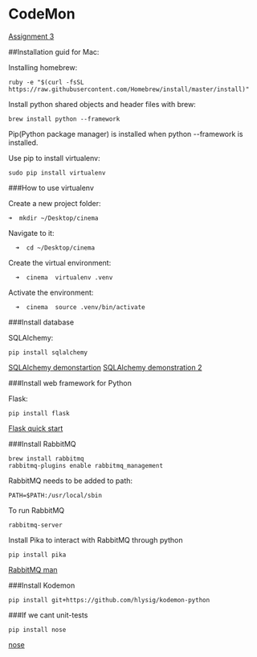 CodeMon
=======

[Assignment 3](https://github.com/reykjavik-university/2014-T-514-VEFT/blob/master/Week12/project3.md)


##Installation guid for Mac:

Installing homebrew:

    ruby -e "$(curl -fsSL https://raw.githubusercontent.com/Homebrew/install/master/install)"

Install python shared objects and header files with brew:

    brew install python --framework
    
Pip(Python package manager) is installed when python --framework is installed.

Use pip to install virtualenv:

    sudo pip install virtualenv
    
    
    
###How to use virtualenv

  Create a new project folder:
  
    ➜  mkdir ~/Desktop/cinema
    
  Navigate to it:
  
	  ➜  cd ~/Desktop/cinema
	  
  Create the virtual environment:
  
	  ➜  cinema  virtualenv .venv
	  
  Activate the environment:
  
	  ➜  cinema  source .venv/bin/activate
	  
	  
###Install database

SQLAlchemy:

    pip install sqlalchemy

[SQLAlchemy demonstartion](https://github.com/reykjavik-university/2014-T-514-VEFT/blob/master/Week09/lab_assignments_for_week_9.md)
[SQLAlchemy demonstration 2](http://docs.sqlalchemy.org/en/rel_0_9/orm/tutorial.html)


###Install web framework for Python

Flask:

    pip install flask
    
[Flask quick start](http://flask.pocoo.org/docs/0.10/quickstart/#quickstart)


###Install RabbitMQ

	brew install rabbitmq
	rabbitmq-plugins enable rabbitmq_management
	
RabbitMQ needs to be added to path:

	PATH=$PATH:/usr/local/sbin
	
To run RabbitMQ

	rabbitmq-server
	
Install Pika to interact with RabbitMQ through python

	pip install pika
	
[RabbitMQ man](http://www.rabbitmq.com/man/rabbitmqctl.1.man.html)

###Install Kodemon

	pip install git+https://github.com/hlysig/kodemon-python


###If we cant unit-tests

    pip install nose
    
[nose](https://nose.readthedocs.org/en/latest/)



	
